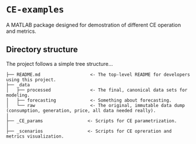 # `CE-examples`

A MATLAB package designed for demostration of different CE operation and metrics.

## Directory structure
The project follows a simple tree structure...

```
├── README.md                   <- The top-level README for developers using this project.
├── _data               
│   ├── processed               <- The final, canonical data sets for modeling.
│   ├── forecasting             <- Something about forecasting.
│   └── raw                     <- The original, immutable data dump (consumption, generation, price, all data needed really).
│
├── _CE_params                 <- Scripts for CE parametrization.
│ 
├── _scenarios                 <- Scripts for CE opreration and metrics visualization.
